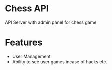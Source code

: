 # Chess API
API Server with admin panel for chess game

# Features
* User Management
* Ability to see user games incase of hacks etc.
